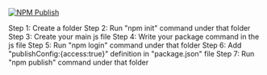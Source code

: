 [![NPM Publish](https://github.com/sametcelikbicak/npmjs-test/actions/workflows/npm-publish.yml/badge.svg?branch=master)](https://github.com/sametcelikbicak/npmjs-test/actions/workflows/npm-publish.yml)

Step 1: Create a folder
Step 2: Run "npm init" command under that folder
Step 3: Create your main js file
Step 4: Write your package command in the js file
Step 5: Run "npm login" command under that folder
Step 6: Add "publishConfig:{access:true}" definition in "package.json" file
Step 7: Run "npm publish" command under that folder 
